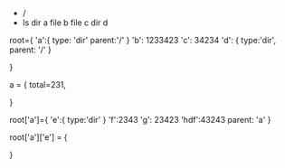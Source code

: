 - /
- ls 
    dir a
    file b
    file c
    dir d



root={
  'a':{
    type: 'dir'
    parent:'/'
  }
  'b': 1233423
  'c': 34234
  'd': {
    type:'dir',
    parent: '/'
  }

}

a = {
  total=231,
  
}

root['a']={
  'e':{
    type:'dir'
  }
  'f':2343
  'g': 23423
  'hdf':43243
  parent: 'a'
}

root['a']['e'] = {

}
